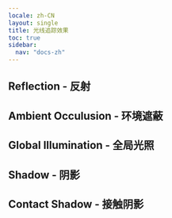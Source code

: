 ```yaml
---
locale: zh-CN
layout: single
title: 光线追踪效果
toc: true
sidebar:
  nav: "docs-zh"
---
```

## Reflection - 反射
## Ambient Occulusion - 环境遮蔽
## Global Illumination - 全局光照
## Shadow - 阴影
## Contact Shadow - 接触阴影
